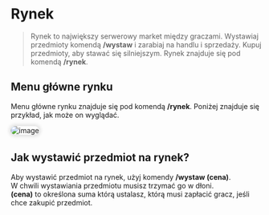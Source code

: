 <style>
img:not(.medium-zoom-image--opened):not(.navbar-link-icon) {
    max-width: 750px; /* Maksymalna szerokość */
    max-height: 500px; /* Maksymalna wysokość */
    width: auto; /* Automatyczna szerokość */
    height: auto; /* Automatyczna wysokość */
    object-fit: contain; /* Dopasowanie bez przycinania */
    margin: 0 8px 4px 0;
    box-shadow: 0 0 6px 4px rgba(0, 0, 0, .1);
    border-radius: 10px;
}
</style>

# Rynek

> Rynek to największy serwerowy market między graczami. Wystawiaj przedmioty komendą **/wystaw** i zarabiaj na handlu i sprzedaży. Kupuj przedmioty, aby stawać się silniejszym. Rynek znajduje się pod komendą **/rynek**.

## Menu główne rynku
Menu główne rynku znajduje się pod komendą **/rynek**. Poniżej znajduje się przykład, jak może on wyglądać.

![image](/pages/images/market/market-1.webp)

## Jak wystawić przedmiot na rynek?

Aby wystawić przedmiot na rynek, użyj komendy **/wystaw (cena)**.
<br>W chwili wystawiania przedmiotu musisz trzymać go w dłoni.
<br>**(cena)** to określona suma którą ustalasz, którą musi zapłacić gracz, jeśli chce zakupić przedmiot.